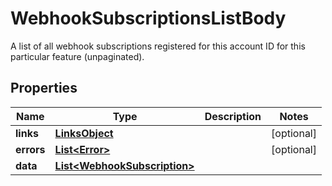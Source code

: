 

# WebhookSubscriptionsListBody

A list of all webhook subscriptions registered for this account ID for this particular feature (unpaginated).

## Properties

| Name | Type | Description | Notes |
|------------ | ------------- | ------------- | -------------|
|**links** | [**LinksObject**](LinksObject.md) |  |  [optional] |
|**errors** | [**List&lt;Error&gt;**](Error.md) |  |  [optional] |
|**data** | [**List&lt;WebhookSubscription&gt;**](WebhookSubscription.md) |  |  |



